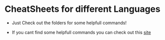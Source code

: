# CheatSheets for different Languages

- Just Check out the folders for some helpfull commands!

- If you cant find some helpfull commands you can check out this <a href="https://www.codecademy.com/resources/cheatsheets/all">site</a>
